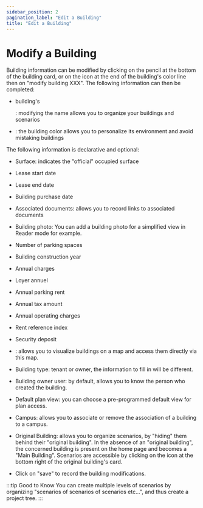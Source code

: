 ```yaml
---
sidebar_position: 2
pagination_label: "Edit a Building"
title: "Edit a Building"
---
```


# Modify a Building

Building information can be modified by clicking on the pencil at the bottom of the building card, or on the icon at the end of the building's color line then on "modify building XXX". The following information can then be completed:

-   building's <P code="building:name" />: modifying the name allows you to organize your buildings and scenarios
-   <P code="building:color" />: the building color allows you to personalize its environment and avoid mistaking buildings

The following information is declarative and optional:
-   Surface: indicates the "official" occupied surface
-   Lease start date 
-   Lease end date
-   Building purchase date
-   Associated documents: allows you to record links to associated documents
-   Building photo: You can add a building photo for a simplified view in Reader mode for example.
-   Number of parking spaces
-   Building construction year
-   Annual charges
-   Loyer annuel
-   Annual parking rent
-   Annual tax amount
-   Annual operating charges
-   Rent reference index
-   Security deposit


-   <P code="building:address" />: allows you to visualize buildings on a map and access them directly via this map.
-   Building type: tenant or owner, the information to fill in will be different.
-   Building owner user: by default, allows you to know the person who created the building.
-   Default plan view: you can choose a pre-programmed default view for plan access.
-   Campus: allows you to associate or remove the association of a building to a campus.
-   Original Building: allows you to organize scenarios, by "hiding" them behind their "original building". In the absence of an "original building", the concerned building is present on the home page and becomes a "Main Building". Scenarios are accessible by clicking on the icon at the bottom right of the original building's card.
-   Click on "save" to record the building modifications.

:::tip Good to Know
You can create multiple levels of scenarios by organizing "scenarios of scenarios of scenarios etc...", and thus create a project tree.
:::



